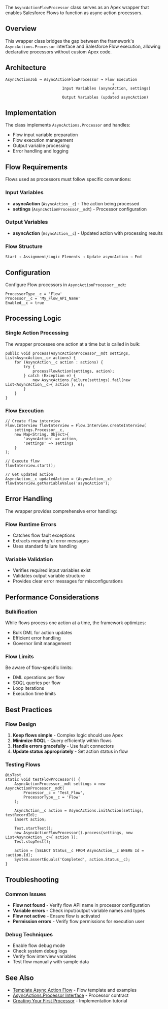The `AsyncActionFlowProcessor` class serves as an Apex wrapper that enables Salesforce Flows to function as async action processors.

## Overview

This wrapper class bridges the gap between the framework's `AsyncActions.Processor` interface and Salesforce Flow execution, allowing declarative processors without custom Apex code.

## Architecture

```
AsyncActionJob → AsyncActionFlowProcessor → Flow Execution
                                               ↓
                         Input Variables (asyncAction, settings)
                                               ↓
                         Output Variables (updated asyncAction)
```

## Implementation

The class implements `AsyncActions.Processor` and handles:

-   Flow input variable preparation
-   Flow execution management
-   Output variable processing
-   Error handling and logging

## Flow Requirements

Flows used as processors must follow specific conventions:

### Input Variables

-   **asyncAction** (`AsyncAction__c`) - The action being processed
-   **settings** (`AsyncActionProcessor__mdt`) - Processor configuration

### Output Variables

-   **asyncAction** (`AsyncAction__c`) - Updated action with processing results

### Flow Structure

```
Start → Assignment/Logic Elements → Update asyncAction → End
```

## Configuration

Configure Flow processors in `AsyncActionProcessor__mdt`:

```
ProcessorType__c = 'Flow'
Processor__c = 'My_Flow_API_Name'
Enabled__c = true
```

## Processing Logic

### Single Action Processing

The wrapper processes one action at a time but is called in bulk:

```apex
public void process(AsyncActionProcessor__mdt settings, List<AsyncAction__c> actions) {
    for (AsyncAction__c action : actions) {
        try {
            processFlowAction(settings, action);
        } catch (Exception e) {
            new AsyncActions.Failure(settings).fail(new List<AsyncAction__c>{ action }, e);
        }
    }
}
```

### Flow Execution

```apex
// Create flow interview
Flow.Interview flowInterview = Flow.Interview.createInterview(
    settings.Processor__c,
    new Map<String, Object>{
        'asyncAction' => action,
        'settings' => settings
    }
);

// Execute flow
flowInterview.start();

// Get updated action
AsyncAction__c updatedAction = (AsyncAction__c) flowInterview.getVariableValue('asyncAction');
```

## Error Handling

The wrapper provides comprehensive error handling:

### Flow Runtime Errors

-   Catches flow fault exceptions
-   Extracts meaningful error messages
-   Uses standard failure handling

### Variable Validation

-   Verifies required input variables exist
-   Validates output variable structure
-   Provides clear error messages for misconfigurations

## Performance Considerations

### Bulkification

While flows process one action at a time, the framework optimizes:

-   Bulk DML for action updates
-   Efficient error handling
-   Governor limit management

### Flow Limits

Be aware of flow-specific limits:

-   DML operations per flow
-   SOQL queries per flow
-   Loop iterations
-   Execution time limits

## Best Practices

### Flow Design

1. **Keep flows simple** - Complex logic should use Apex
2. **Minimize SOQL** - Query efficiently within flows
3. **Handle errors gracefully** - Use fault connectors
4. **Update status appropriately** - Set action status in flow

### Testing Flows

```apex
@isTest
static void testFlowProcessor() {
    AsyncActionProcessor__mdt settings = new AsyncActionProcessor__mdt(
        Processor__c = 'Test_Flow',
        ProcessorType__c = 'Flow'
    );

    AsyncAction__c action = AsyncActions.initAction(settings, testRecordId);
    insert action;

    Test.startTest();
    new AsyncActionFlowProcessor().process(settings, new List<AsyncAction__c>{ action });
    Test.stopTest();

    action = [SELECT Status__c FROM AsyncAction__c WHERE Id = :action.Id];
    System.assertEquals('Completed', action.Status__c);
}
```

## Troubleshooting

### Common Issues

-   **Flow not found** - Verify flow API name in processor configuration
-   **Variable errors** - Check input/output variable names and types
-   **Flow not active** - Ensure flow is activated
-   **Permission errors** - Verify flow permissions for execution user

### Debug Techniques

-   Enable flow debug mode
-   Check system debug logs
-   Verify flow interview variables
-   Test flow manually with sample data

## See Also

-   [Template Async Action Flow](./Template-Async-Action-Flow) - Flow template and examples
-   [AsyncActions.Processor Interface](./AsyncActions.Processor-Interface) - Processor contract
-   [Creating Your First Processor](./Creating-Your-First-Processor) - Implementation tutorial
